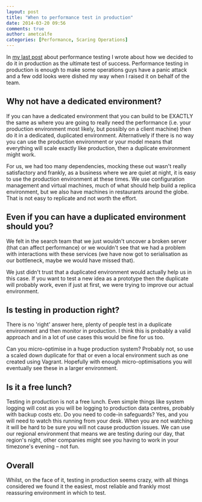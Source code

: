 ```yaml
---
layout: post
title: "When to performance test in production"
date: 2014-03-20 09:56
comments: true
author: ametcalfe
categories: [Performance, Scaring Operations]
---
```

In [my last post](/blog/2014/03/19/performance-testing-our-search-api/) about performance testing I wrote about how we decided to do it in production as the ultimate test of success. Performance testing in production is enough to make some operations guys have a panic attack and a few odd looks were dished my way when I raised it on behalf of the team.

Why not have a dedicated environment?
---
If you can have a dedicated environment that you can build to be EXACTLY the same as where you are going to really need the performance (i.e. your production environment most likely, but possibly on a client machine) then do it in a dedicated, duplicated environment. Alternatively if there is no way you can use the production environment or your model means that everything will scale exactly like production, then a duplicate environment might work.

For us, we had too many dependencies, mocking these out wasn't really satisfactory and frankly, as a business where we are quiet at night, it is easy to use the production environment at these times. We use configuration management and virtual machines, much of what should help build a replica environment, but we also have machines in restaurants around the globe. That is not easy to replicate and not worth the effort.

Even if you can have a duplicated environment should you?
---
We felt in the search team that we just wouldn't uncover a broken server (that can affect performance) or we wouldn't see that we had a problem with interactions with these services (we have now got to serialisation as our bottleneck, maybe we would have missed that).

We just didn't trust that a duplicated environment would actually help us in this case. If you want to test a new idea as a prototype then the duplicate will probably work, even if just at first, we were trying to improve our actual environment.

Is testing in production right?
---
There is no 'right' answer here, plenty of people test in a duplicate environment and then monitor in production. I think this is probably a valid approach and in a lot of use cases this would be fine for us too.

Can you micro-optimise in a huge production system?  Probably not, so use a scaled down duplicate for that or even a local environment such as one created using Vagrant. Hopefully with enough micro-optimisations you will eventually see these in a larger environment.

Is it a free lunch?
---
Testing in production is not a free lunch. Even simple things like system logging will cost as you will be logging to production data centres, probably with backup costs etc. Do you need to code-in safeguards? Yes, and you will need to watch this running from your desk. When you are not watching it will be hard to be sure you will not cause production issues. We can use our regional environment that means we are testing during our day, that region's night, other companies might see you having to work in your timezone's evening &ndash; not fun.

Overall
---
Whilst, on the face of it, testing in production seems crazy, with all things considered we found it the easiest, most reliable and frankly most reassuring environment in which to test.

